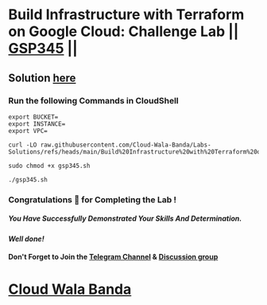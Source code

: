 # Build Infrastructure with Terraform on Google Cloud: Challenge Lab || [GSP345](https://www.cloudskillsboost.google/focuses/42740?parent=catalog) ||

## Solution [here](https://youtu.be/6fidKO9GO7w)

### Run the following Commands in CloudShell
```
export BUCKET=
export INSTANCE=
export VPC=
```
```
curl -LO raw.githubusercontent.com/Cloud-Wala-Banda/Labs-Solutions/refs/heads/main/Build%20Infrastructure%20with%20Terraform%20on%20Google%20Cloud%20Challenge%20Lab/gsp345.sh

sudo chmod +x gsp345.sh

./gsp345.sh
```

### Congratulations 🎉 for Completing the Lab !

##### *You Have Successfully Demonstrated Your Skills And Determination.*

#### *Well done!*

#### Don't Forget to Join the [Telegram Channel](https://t.me/cloudwalabanda) & [Discussion group](https://t.me/cloudwalabandachats)

# [Cloud Wala Banda](https://www.youtube.com/@cloudwalabanda)
